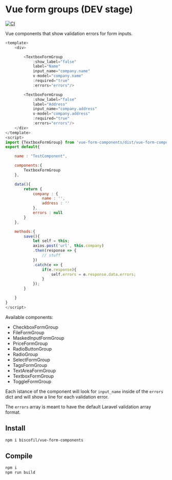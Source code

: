 Vue form groups (DEV stage)
===========================

[![CI](https://github.com/biscofil/vue-form-components/actions/workflows/blank.yml/badge.svg)](https://github.com/biscofil/vue-form-components/actions/workflows/blank.yml)

Vue components that show validation errors for form inputs.

```js
<template>
    <div>

        <TextboxFormGroup
            :show_label="false"
            label="Name"
            input_name="company.name"
            v-model="company.name"
            :required="true"
            :errors="errors"/>

        <TextboxFormGroup
            :show_label="false"
            label="Address"
            input_name="company.address"
            v-model="company.address"
            :required="true"
            :errors="errors"/>
    </div>
</template>
<script>
import {TextboxFormGroup} from 'vue-form-components/dist/vue-form-components'
export default{

    name : "TestComponent",

    components:{
        TextboxFormGroup
    },

    data(){
        return {
            company : {
                name : '',
                address : ''
            },
            errors : null
        }
    },

    methods:{
        save(){
            let self = this;
            axios.post('url', this.company)
            .then(response => {
                // stuff
            })
            .catch(e => {
                if(e.response){
                    self.errors = e.response.data.errors;
                }
            });
        }

    }
}
</script>
```

Available components:
* CheckboxFormGroup
* FileFormGroup
* MaskedInputFormGroup
* PriceFormGroup
* RadioButtonGroup
* RadioGroup
* SelectFormGroup
* TagsFormGroup
* TextAreaFormGroup
* TextboxFormGroup
* ToggleFormGroup

Each istance of the component will look for `input_name` inside of the `errors` dict and will show a line for each validation error.

The `errors` array is meant to have the default Laravel validation array format.


Install
-------

```sh
npm i biscofil/vue-form-components
```

Compile
-------

```sh
npm i
npm run build
```
